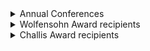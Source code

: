<!-- this is out of date working on fixing it, remove this message when done -->
<!-- originally copied from https://secureau.imodules.com/s/965/Alumni.aspx?sid=965&gid=34&pgid=653&returnurl=https%3a%2f%2fsecureau.imodules.com%2f -->

<details markdown="1">
<summary>Annual Conferences</summary>

Year of conference and location

- 1991 - Sunriver, OR (29)
- 1992 - Whistler, BC, Canada (83)
- 1993 - Penn State University, PA (80)
- 1994 - Stanford University, Palo Alto, CA (96)
- 1995 - Whistler, BC, Canada (57)
- 1996 - Western Washington University, Bellingham WA (39)
- 1997 - University of Ottawa, Ottawa, ONT Canada (43)
- 1998 - University of California, Berkeley CA (56)
- 1999 - University of Michigan, Ann Arbor, MI (57)
- 2000 - Kansas City, MO (37)
- 2001 - Vancouver, BC Canada (45)
- 2002 - San Diego, CA (67)
- 2003 - Georgetown University Washington, DC (85)
- 2004 - Tampa, FL (56)
- 2005 - Champaign, IL (46)
- 2006 - Berkeley, CA (68)
- 2007 - Kingston, ON (59)
- 2008 - Philadelphia, PA (68)
- 2009 - Los Angeles, CA (84)
- 2010 - Chicago, IL (77)
- 2011 - Vancouver, BC
- 2012 - Boston, MA
- 2013 - Charlotte, NC
- 2014 - Dearborn, MI
- 2015 - New York City, NY
- 2016 - Long Beach, CA
- 2017 - Toronto, ON, Canada
</details>


<details markdown="1">
<summary>Wolfensohn Award recipients</summary>

- 1993 - Dr B.L (Lyn) Behrens (MBBS '64)
- 1994 - Dr Ernest A. Baja (BDS '57)
- 1995 - Dr June R.P. Ross (BSc '53, PhD Science '59, DSc '74)
- 1996 - Emeritus Prof Ronald N. Bracewell (BSc '41, BE Mech & Elec '43, ME '48)
- 1997 - Dr Clifford Kwan-Gett (BSc '55, BE Mech & Elect '57, MBBS '64)
- 1998 - Prof Enid Gilbert-Barness AO (MBBS '50, MD '83, MD '99)
- 1999 - Dr Bruce A. Bolt (Dip Ed '53, Sc '55, PhD Science '59, DSc '72, Professor Emeritus, UC Berkeley)
- 2000 - Gillian M Beattie (BSc '61)
- 2001 - Dr Thomas Dunn (BSc Hons '50, MSc '51, PhD)
- 2002 - Peter Farrell (BE '64)
- 2003 - Prof Ernest Newbrun (BDS '54, DSc '97, MSc, DMD, PhD)
- 2004 - Ian Campbell (BA '67)
- 2005 - Gerard Bassell (MBBS '73)
- 2006 - John McLenaghan AM (BEc '59)
- 2007 - Phillip H Smith (BE '50 DEng '97)
- 2008 - John C Semmler
- 2009 - Philip Minter AM (BSc Hons ’51)
- 2010 - Michael D Challis (BE(Civil) '54)
- 2011 - Ronald L Ettinger (BDS '66 MDS '70)
- 2012 - R. Julian C. Brown
- 2013 - Wanda M. Haschek-Hock
- 2014 - Graeme Goodsir	
- 2015 - Ramune Cobb
- 2016 - Virginia L Hood
- 2017 - Derek Raghavan
- 2018 - Timothy Potts
- 2022 - Charles Mackenzie
- 2024 - Geraldine Brooks
</details>

<details markdown="1">
<summary>Challis Award recipients</summary>

- 2012 – Portia Tierney McKenna
- 2022 - Barry Catchlove
- 2024 - Alexander Lancaster
</details>
